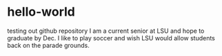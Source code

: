 # hello-world
testing out github repository
I am a current senior at LSU and hope to graduate by Dec. I like to play soccer and wish LSU would allow students back on the parade grounds.
